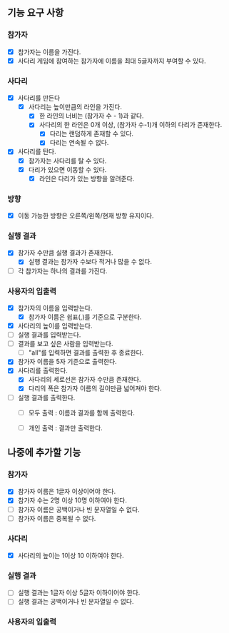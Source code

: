 ## 기능 요구 사항

### 참가자
- [x] 참가자는 이름을 가진다.
- [x] 사다리 게임에 참여하는 참가자에 이름을 최대 5글자까지 부여할 수 있다. 

### 사다리
- [x] 사다리를 만든다
  - [x] 사다리는 높이만큼의 라인을 가진다.
    - [x] 한 라인의 너비는 (참가자 수 - 1)과 같다.
    - [x] 사다리의 한 라인은 0개 이상, (참가자 수-1)개 이하의 다리가 존재한다. 
      - [x] 다리는 랜덤하게 존재할 수 있다.
      - [x] 다리는 연속될 수 없다.
- [x] 사다리를 탄다.
  - [x] 참가자는 사다리를 탈 수 있다.
  - [x] 다리가 있으면 이동할 수 있다.
    - [x] 라인은 다리가 있는 방향을 알려준다.

### 방향
- [x] 이동 가능한 방향은 오른쪽/왼쪽/현재 방향 유지이다.
    
### 실행 결과
- [x] 참가자 수만큼 실행 결과가 존재한다.
  - [x] 실행 결과는 참가자 수보다 적거나 많을 수 없다.
- [ ] 각 참가자는 하나의 결과를 가진다.

### 사용자의 입출력
- [x] 참가자의 이름을 입력받는다.
  - [x] 참가자 이름은 쉼표(,)를 기준으로 구분한다.
- [x] 사다리의 높이를 입력받는다.
- [ ] 실행 결과를 입력받는다.
- [ ] 결과를 보고 싶은 사람을 입력받는다.
  - [ ] "all"를 입력하면 결과를 출력한 후 종료한다.
- [x] 참가자 이름을 5자 기준으로 출력한다.
- [x] 사다리를 출력한다.
  - [x] 사다리의 세로선은 참가자 수만큼 존재한다.
  - [x] 다리의 폭은 참가자 이름의 길이만큼 넓어져야 한다.
- [ ] 실행 결과를 출력한다.
  - [ ] 모두 출력 : 이름과 결과를 함께 출력한다.
  - [ ] 개인 출력 : 결과만 출력한다.
  

## 나중에 추가할 기능

### 참가자
- [x] 참가자 이름은 1글자 이상이어야 한다.
- [x] 참가자 수는 2명 이상 10명 이하여야 한다.
- [ ] 참가자 이름은 공백이거나 빈 문자열일 수 없다.
- [ ] 참가자 이름은 중복될 수 없다.
### 사다리
- [x] 사다리의 높이는 1이상 10 이하여야 한다.
### 실행 결과
- [ ] 실행 결과는 1글자 이상 5글자 이하이어야 한다.
- [ ] 실행 결과는 공백이거나 빈 문자열일 수 없다.
### 사용자의 입출력
